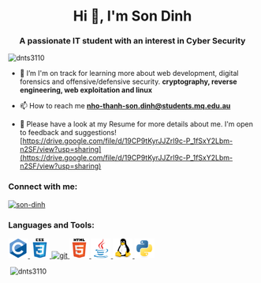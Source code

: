 <h1 align="center">Hi 👋, I'm Son Dinh</h1>
<h3 align="center">A passionate IT student with an interest in Cyber Security</h3>
<script src="https://tryhackme.com/badge/798558"></script>

<p align="left"> <img src="https://komarev.com/ghpvc/?username=dnts3110&label=Profile%20views&color=48b40e&style=flat-square" alt="dnts3110" /> </p>

- 🌱 I’m I'm on track for learning more about web development, digital forensics and offensive/defensive security. **cryptography, reverse engineering, web exploitation and linux**

- 📫 How to reach me **nho-thanh-son.dinh@students.mq.edu.au**

- 📄 Please have a look at my Resume for more details about me. I'm open to feedback and suggestions! [https://drive.google.com/file/d/19CP9tKyrJJZrl9c-P_1fSxY2Lbm-n2SF/view?usp=sharing](https://drive.google.com/file/d/19CP9tKyrJJZrl9c-P_1fSxY2Lbm-n2SF/view?usp=sharing)

<h3 align="left">Connect with me:</h3>
<p align="left">
<a href="https://linkedin.com/in/son-dinh" target="blank"><img align="center" src="https://raw.githubusercontent.com/rahuldkjain/github-profile-readme-generator/master/src/images/icons/Social/linked-in-alt.svg" alt="son-dinh" height="30" width="40" /></a>
</p>

<h3 align="left">Languages and Tools:</h3>
<p align="left"> <a href="https://www.cprogramming.com/" target="_blank" rel="noreferrer"> <img src="https://raw.githubusercontent.com/devicons/devicon/master/icons/c/c-original.svg" alt="c" width="40" height="40"/> </a> <a href="https://www.w3schools.com/css/" target="_blank" rel="noreferrer"> <img src="https://raw.githubusercontent.com/devicons/devicon/master/icons/css3/css3-original-wordmark.svg" alt="css3" width="40" height="40"/> </a> <a href="https://git-scm.com/" target="_blank" rel="noreferrer"> <img src="https://www.vectorlogo.zone/logos/git-scm/git-scm-icon.svg" alt="git" width="40" height="40"/> </a> <a href="https://www.w3.org/html/" target="_blank" rel="noreferrer"> <img src="https://raw.githubusercontent.com/devicons/devicon/master/icons/html5/html5-original-wordmark.svg" alt="html5" width="40" height="40"/> </a> <a href="https://www.java.com" target="_blank" rel="noreferrer"> <img src="https://raw.githubusercontent.com/devicons/devicon/master/icons/java/java-original.svg" alt="java" width="40" height="40"/> </a> <a href="https://www.linux.org/" target="_blank" rel="noreferrer"> <img src="https://raw.githubusercontent.com/devicons/devicon/master/icons/linux/linux-original.svg" alt="linux" width="40" height="40"/> </a> <a href="https://www.python.org" target="_blank" rel="noreferrer"> <img src="https://raw.githubusercontent.com/devicons/devicon/master/icons/python/python-original.svg" alt="python" width="40" height="40"/> </a> </p>

<p>&nbsp;<img align="center" src="https://github-readme-stats.vercel.app/api?username=dnts3110&show_icons=true&theme=onedark&title_color=4182d8&text_color=ffffff&bg_color=2b4a91&locale=en" alt="dnts3110" /></p>
